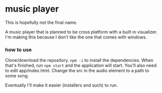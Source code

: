 # music player

This is hopefully not the final name.

A music player that is planned to be cross platform with a built in visualizer. I'm making this because I don't like the one that comes with windows.

### how to use
Clone/download the repository. `npm -i` to install the dependencies. When that's finished, run `npm start` and the application will start. You'll also need to edit app/index.html. Change the src in the audio element to a path to some song.

Eventually I'll make it easier (installers and such) to run.
